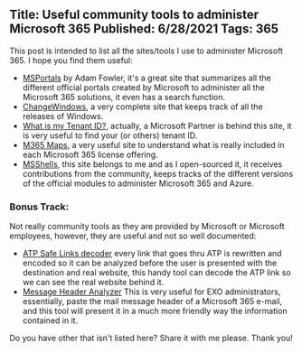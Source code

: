 Title: Useful community tools to administer Microsoft 365
Published: 6/28/2021
Tags: 365
---

This post is intended to list all the sites/tools I use to administer Microsoft 365. I hope you find them useful:

- [MSPortals](https://msportals.io/) by Adam Fowler, it's a great site that summarizes all the different official portals created by Microsoft to administer all the Microsoft 365 solutions, it even has a search function.
- [ChangeWindows](https://changewindows.org/), a very complete site that keeps track of all the releases of Windows.
- [What is my Tenant ID?](https://www.whatismytenantid.com/), actually, a Microsoft Partner is behind this site, it is very useful to find your (or others) tenant ID.
- [M365 Maps](https://m365maps.com/), a very useful site to understand what is really included in each Microsoft 365 license offering.
- [MSShells](https://MSShells.net), this site belongs to me and as I open-sourced it, it receives contributions from the community, keeps tracks of the different versions of the official modules to administer Microsoft 365 and Azure.

### Bonus Track:
Not really community tools as they are provided by Microsoft or Microsoft employees, however, they are useful and not so well documented:

- [ATP Safe Links decoder](https://o365atp.com/) every link that goes thru ATP is rewritten and encoded so it can be analyzed before the user is presented with the destination and real website, this handy tool can decode the ATP link so we can see the real website behind it.
- [Message Header Analyzer](https://mha.azurewebsites.net/) This is very useful for EXO administrators, essentially, paste the mail message header of a Microsoft 365 e-mail, and this tool will present it in a much more friendly way the information contained in it.

Do you have other that isn't listed here? Share it with me please. Thank you!